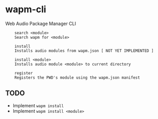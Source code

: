 wapm-cli
========

Web Audio Package Manager CLI


```
    search <module>
    Search wapm for <module>

    install 
    Installs audio modules from wapm.json [ NOT YET IMPLEMENTED ]

    install <module>
    Installs audio module <module> to current directory

    register 
    Registers the PWD's module using the wapm.json manifest
```

## TODO

* Implement `wapm install`
* Implement `wapm install <module>`
